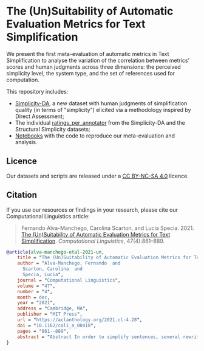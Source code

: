 # The (Un)Suitability of Automatic Evaluation Metrics for Text Simplification

We present the first meta-evaluation of automatic metrics in Text Simplification to analyse the variation of the correlation between metrics’ scores and human judgments across three dimensions: the perceived simplicity level, the system type, and the set of references used for computation.


This repository includes:

- [Simplicity-DA](simplicity_DA.csv), a new dataset with human judgments of simplification quality (in terms of "simplicity") elicited via a methodology inspired by Direct Assessment;
- The individual [ratings_per_annotator](/ratings_per_annotator/) from the Simplicity-DA and the Structural Simplicity datasets;
- [Notebooks](notebooks) with the code to reproduce our meta-evaluation and analysis.

## Licence

Our datasets and scripts are released under a [CC BY-NC-SA 4.0](https://creativecommons.org/licenses/by-nc-sa/4.0/) licence.

## Citation

If you use our resources or findings in your research, please cite our Computational Linguistics article:

> Fernando Alva-Manchego, Carolina Scarton, and Lucia Specia. 2021. [The (Un)Suitability of Automatic Evaluation Metrics for Text Simplification](https://aclanthology.org/2021.cl-4.28/). *Computational Linguistics*, 47(4):861–889.

```BibTeX
@article{alva-manchego-etal-2021-un,
    title = "The (Un)Suitability of Automatic Evaluation Metrics for Text Simplification",
    author = "Alva-Manchego, Fernando  and
      Scarton, Carolina  and
      Specia, Lucia",
    journal = "Computational Linguistics",
    volume = "47",
    number = "4",
    month = dec,
    year = "2021",
    address = "Cambridge, MA",
    publisher = "MIT Press",
    url = "https://aclanthology.org/2021.cl-4.28",
    doi = "10.1162/coli_a_00418",
    pages = "861--889",
    abstract = "Abstract In order to simplify sentences, several rewriting operations can be performed, such as replacing complex words per simpler synonyms, deleting unnecessary information, and splitting long sentences. Despite this multi-operation nature, evaluation of automatic simplification systems relies on metrics that moderately correlate with human judgments on the simplicity achieved by executing specific operations (e.g., simplicity gain based on lexical replacements). In this article, we investigate how well existing metrics can assess sentence-level simplifications where multiple operations may have been applied and which, therefore, require more general simplicity judgments. For that, we first collect a new and more reliable data set for evaluating the correlation of metrics and human judgments of overall simplicity. Second, we conduct the first meta-evaluation of automatic metrics in Text Simplification, using our new data set (and other existing data) to analyze the variation of the correlation between metrics{'} scores and human judgments across three dimensions: the perceived simplicity level, the system type, and the set of references used for computation. We show that these three aspects affect the correlations and, in particular, highlight the limitations of commonly used operation-specific metrics. Finally, based on our findings, we propose a set of recommendations for automatic evaluation of multi-operation simplifications, suggesting which metrics to compute and how to interpret their scores.",
}
```